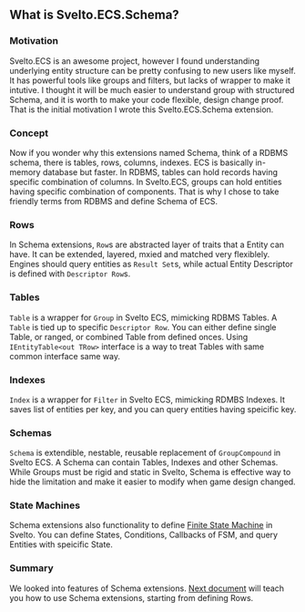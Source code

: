 ## What is Svelto.ECS.Schema?

### Motivation
Svelto.ECS is an awesome project, however I found understanding underlying entity structure can be pretty confusing to new users like myself.
It has powerful tools like groups and filters, but lacks of wrapper to make it intutive.
I thought it will be much easier to understand group with structured Schema, and it is worth to make your code flexible, design change proof.
That is the initial motivation I wrote this Svelto.ECS.Schema extension.

### Concept
Now if you wonder why this extensions named Schema, think of a RDBMS schema, there is tables, rows, columns, indexes. ECS is basically in-memory database but faster.
In RDBMS, tables can hold records having specific combination of columns.
In Svelto.ECS, groups can hold entities having specific combination of components.
That is why I chose to take friendly terms from RDBMS and define Schema of ECS.

### Rows
In Schema extensions, `Row`s are abstracted layer of traits that a Entity can have. It can be extended, layered, mxied and matched very flexiblely. Engines should query entities as `Result Set`s, while actual Entity Descriptor is defined with `Descriptor Row`s.

### Tables
`Table` is a wrapper for `Group` in Svelto ECS, mimicking RDBMS Tables. A `Table` is tied up to specific `Descriptor Row`. You can either define single Table, or ranged, or combined Table from defined onces. Using `IEntityTable<out TRow>` interface is a way to treat Tables with same common interface same way.

### Indexes
`Index` is a wrapper for `Filter` in Svelto ECS, mimicking RDMBS Indexes. It saves list of entities per key, and you can query entities having speicific key.

### Schemas
`Schema` is extendible, nestable, reusable replacement of `GroupCompound` in Svelto ECS. A Schema can contain Tables, Indexes and other Schemas. While Groups must be rigid and static in Svelto, Schema is effective way to hide the limitation and make it easier to modify when game design changed.

### State Machines
Schema extensions also functionality to define [Finite State Machine](https://en.wikipedia.org/wiki/Finite-state_machine) in Svelto. You can define States, Conditions, Callbacks of FSM, and query Entities with speicific State.

### Summary
We looked into features of Schema extensions. [Next document](basic-rows.md) will teach you how to use Schema extensions, starting from defining Rows.
